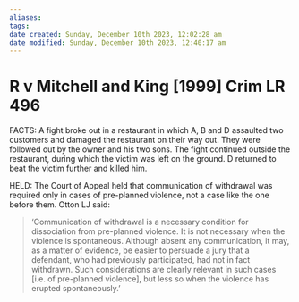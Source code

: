 ```yaml
---
aliases: 
tags: 
date created: Sunday, December 10th 2023, 12:02:28 am
date modified: Sunday, December 10th 2023, 12:40:17 am
---
```


# R v Mitchell and King [1999] Crim LR 496

FACTS: A fight broke out in a restaurant in which A, B and D assaulted two customers and damaged the restaurant on their way out. They were followed out by the owner and his two sons. The fight continued outside the restaurant, during which the victim was left on the ground. D returned to beat the victim further and killed him.

HELD: The Court of Appeal held that communication of withdrawal was required only in cases of pre-planned violence, not a case like the one before them. Otton LJ said:

> ‘Communication of withdrawal is a necessary condition for dissociation from pre-planned violence. It is not necessary when the violence is spontaneous. Although absent any communication, it may, as a matter of evidence, be easier to persuade a jury that a defendant, who had previously participated, had not in fact withdrawn. Such considerations are clearly relevant in such cases [i.e. of pre-planned violence], but less so when the violence has erupted spontaneously.’
